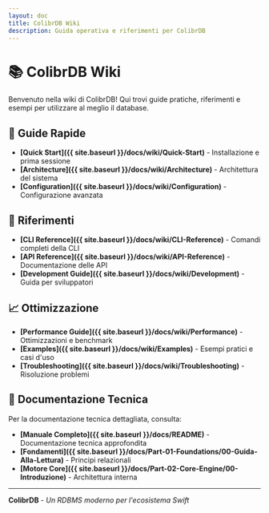 ```yaml
---
layout: doc
title: ColibrDB Wiki
description: Guida operativa e riferimenti per ColibrDB
---
```


# 📚 ColibrDB Wiki

Benvenuto nella wiki di ColibrDB! Qui trovi guide pratiche, riferimenti e esempi per utilizzare al meglio il database.

## 🚀 Guide Rapide

- **[Quick Start]({{ site.baseurl }}/docs/wiki/Quick-Start)** - Installazione e prima sessione
- **[Architecture]({{ site.baseurl }}/docs/wiki/Architecture)** - Architettura del sistema
- **[Configuration]({{ site.baseurl }}/docs/wiki/Configuration)** - Configurazione avanzata

## 🔧 Riferimenti

- **[CLI Reference]({{ site.baseurl }}/docs/wiki/CLI-Reference)** - Comandi completi della CLI
- **[API Reference]({{ site.baseurl }}/docs/wiki/API-Reference)** - Documentazione delle API
- **[Development Guide]({{ site.baseurl }}/docs/wiki/Development)** - Guida per sviluppatori

## 📈 Ottimizzazione

- **[Performance Guide]({{ site.baseurl }}/docs/wiki/Performance)** - Ottimizzazioni e benchmark
- **[Examples]({{ site.baseurl }}/docs/wiki/Examples)** - Esempi pratici e casi d'uso
- **[Troubleshooting]({{ site.baseurl }}/docs/wiki/Troubleshooting)** - Risoluzione problemi

## 📖 Documentazione Tecnica

Per la documentazione tecnica dettagliata, consulta:
- **[Manuale Completo]({{ site.baseurl }}/docs/README)** - Documentazione tecnica approfondita
- **[Fondamenti]({{ site.baseurl }}/docs/Part-01-Foundations/00-Guida-Alla-Lettura)** - Principi relazionali
- **[Motore Core]({{ site.baseurl }}/docs/Part-02-Core-Engine/00-Introduzione)** - Architettura interna

---

**ColibrDB** - *Un RDBMS moderno per l'ecosistema Swift*
